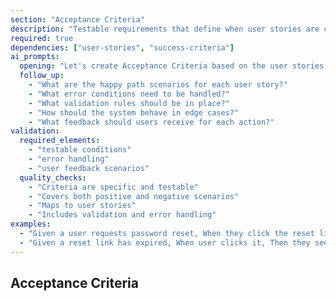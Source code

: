 ```yaml
---
section: "Acceptance Criteria"
description: "Testable requirements that define when user stories are complete"
required: true
dependencies: ["user-stories", "success-criteria"]
ai_prompts:
  opening: "Let's create Acceptance Criteria based on the user stories. What specific, testable requirements define when each story is complete?"
  follow_up:
    - "What are the happy path scenarios for each user story?"
    - "What error conditions need to be handled?"
    - "What validation rules should be in place?"
    - "How should the system behave in edge cases?"
    - "What feedback should users receive for each action?"
validation:
  required_elements:
    - "testable conditions"
    - "error handling"
    - "user feedback scenarios"
  quality_checks:
    - "Criteria are specific and testable"
    - "Covers both positive and negative scenarios"
    - "Maps to user stories"
    - "Includes validation and error handling"
examples:
  - "Given a user requests password reset, When they click the reset link within 24 hours, Then they should be taken to password reset form"
  - "Given a reset link has expired, When user clicks it, Then they see clear error message with option to request new link"
---
```


## Acceptance Criteria

<!-- This section will be filled by AI during conversation -->